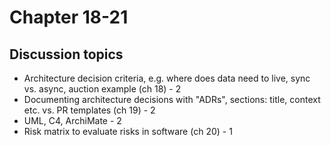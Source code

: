 # Chapter 18-21

## Discussion topics
- Architecture decision criteria, e.g. where does data need to live, sync vs. async, auction example (ch 18) - 2
- Documenting architecture decisions with "ADRs", sections: title, context etc. vs. PR templates (ch 19) - 2
- UML, C4, ArchiMate - 2
- Risk matrix to evaluate risks in software (ch 20) - 1

